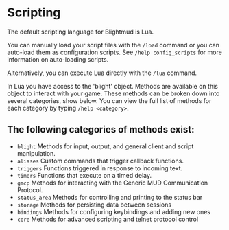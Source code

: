 # Scripting

The default scripting language for Blightmud is Lua.

You can manually load your script files with the `/load` command or you can 
auto-load them as configuration scripts. 
See `/help config_scripts` for more information on auto-loading scripts.

Alternatively, you can execute Lua directly with the `/lua` command.

In Lua you have access to the 'blight' object. Methods are available on this
object to interact with your game. These methods can be broken down into several
categories, show below. You can view the full list of methods for each category
by typing `/help <category>`.

## The following categories of methods exist:
- `blight`      Methods for input, output, and general client and script manipulation.
- `aliases`     Custom commands that trigger callback functions.
- `triggers`    Functions triggered in response to incoming text.
- `timers`      Functions that execute on a timed delay.
- `gmcp`        Methods for interacting with the Generic MUD Communication Protocol.
- `status_area` Methods for controlling and printing to the status bar
- `storage`     Methods for persisting data between sessions
- `bindings`    Methods for configuring keybindings and adding new ones
- `core`        Methods for advanced scripting and telnet protocol control

